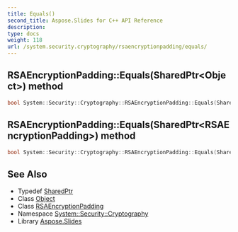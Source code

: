 ```yaml
---
title: Equals()
second_title: Aspose.Slides for C++ API Reference
description: 
type: docs
weight: 118
url: /system.security.cryptography/rsaencryptionpadding/equals/
---
```

## RSAEncryptionPadding::Equals(SharedPtr\<Object\>) method




```cpp
bool System::Security::Cryptography::RSAEncryptionPadding::Equals(SharedPtr<Object> other) override
```

## RSAEncryptionPadding::Equals(SharedPtr\<RSAEncryptionPadding\>) method




```cpp
bool System::Security::Cryptography::RSAEncryptionPadding::Equals(SharedPtr<RSAEncryptionPadding> other) override
```

## See Also

* Typedef [SharedPtr](../../../system/sharedptr/)
* Class [Object](../../../system/object/)
* Class [RSAEncryptionPadding](../)
* Namespace [System::Security::Cryptography](../../)
* Library [Aspose.Slides](../../../)